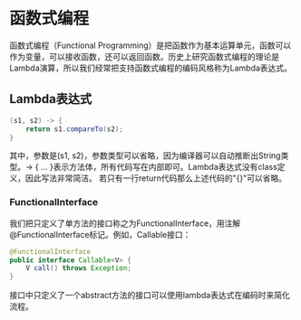 # 函数式编程

函数式编程（Functional Programming）是把函数作为基本运算单元，函数可以作为变量，可以接收函数，还可以返回函数。历史上研究函数式编程的理论是Lambda演算，所以我们经常把支持函数式编程的编码风格称为Lambda表达式。

## Lambda表达式

```java
(s1, s2) -> {
    return s1.compareTo(s2);
}
```

其中，参数是(s1, s2)，参数类型可以省略，因为编译器可以自动推断出String类型。-> { ... }表示方法体，所有代码写在内部即可。Lambda表达式没有class定义，因此写法非常简洁。 若只有一行return代码那么上述代码的"{}"可以省略。

### FunctionalInterface

我们把只定义了单方法的接口称之为FunctionalInterface，用注解@FunctionalInterface标记。例如，Callable接口：

```java
@FunctionalInterface
public interface Callable<V> {
    V call() throws Exception;
}
```

接口中只定义了一个abstract方法的接口可以使用lambda表达式在编码时来简化流程。
